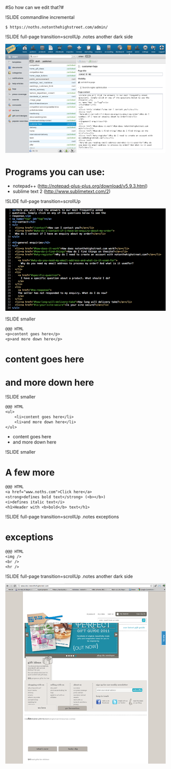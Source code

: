 #So how can we edit that?#

!SLIDE commandline incremental

	$ https://noths.notonthehighstreet.com/admin/

!SLIDE full-page transition=scrollUp
.notes another dark side

![octocat](cms_pages.png)

<!SLIDE bullets incremental transition=fade>
# Programs you can use: #

* notepad++ (http://notepad-plus-plus.org/download/v5.9.3.html)
* sublime text 2 (http://www.sublimetext.com/2)

!SLIDE full-page transition=scrollUp

![octocat](show_edit.png)


!SLIDE smaller

	@@@ HTML
	<p>content goes here</p>
	<p>and more down here</p>

# content goes here
# and more down here


!SLIDE smaller

	@@@ HTML
	<ul>
		<li>content goes here</li>
		<li>and more down here</li>
	</ul>

* content goes here
* and more down here


!SLIDE smaller
# A few more #

	@@@ HTML
	<a href="www.noths.com">Click here</a>
	<strong>defines bold text</strong> (<b></b>)
	<i>defines italic text</i>
	<h1>Header with <b>bold</b> text</h1>


!SLIDE full-page transition=scrollUp
.notes exceptions

# exceptions #

	@@@ HTML
	<img />
	<br />
	<hr />


!SLIDE full-page transition=scrollUp
.notes another dark side

![octocat](home_page_broken.png)


